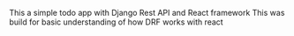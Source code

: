 This a simple todo app with Django Rest API and React framework
This was build for basic understanding of how DRF works with react
